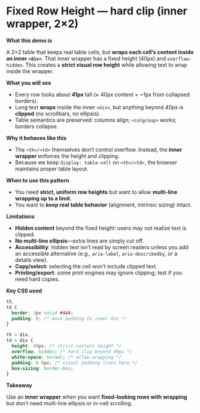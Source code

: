 # Fixed Row Height — hard clip (inner wrapper, 2×2)

**What this demo is**

A 2×2 table that keeps real table cells, but **wraps each cell’s content inside an inner `<div>`**. That inner wrapper has a fixed height (40px) and `overflow: hidden`. This creates a **strict visual row height** while allowing text to wrap inside the wrapper.

**What you will see**

- Every row looks about **41px** tall (≈ 40px content + \~1px from collapsed borders).
- Long text **wraps** inside the inner `<div>`, but anything beyond 40px is **clipped** (no scrollbars, no ellipsis).
- Table semantics are preserved: columns align; `<colgroup>` works; borders collapse.

**Why it behaves like this**

- The `<th>/<td>` themselves don’t control overflow. Instead, the **inner wrapper** enforces the height and clipping.
- Because we keep `display: table-cell` on `<th>/<td>`, the browser maintains proper table layout.

**When to use this pattern**

- You need **strict, uniform row heights** but want to allow **multi-line wrapping up to a limit**.
- You want to **keep real table behavior** (alignment, intrinsic sizing) intact.

**Limitations**

- **Hidden content** beyond the fixed height: users may not realize text is clipped.
- **No multi‑line ellipsis**—extra lines are simply cut off.
- **Accessibility**: hidden text isn’t read by screen readers unless you add an accessible alternative (e.g., `aria-label`, `aria-describedby`, or a details view).
- **Copy/select**: selecting the cell won’t include clipped text.
- **Printing/export**: some print engines may ignore clipping; test if you need hard copies.

**Key CSS used**

```css
th,
td {
  border: 1px solid #444;
  padding: 0; /* move padding to inner div */
}

th > div,
td > div {
  height: 40px; /* strict content height */
  overflow: hidden; /* hard clip beyond 40px */
  white-space: normal; /* allow wrapping */
  padding: 0 8px; /* visual padding lives here */
  box-sizing: border-box;
}
```

**Takeaway**

Use an **inner wrapper** when you want **fixed-looking rows with wrapping** but don’t need multi-line ellipsis or in-cell scrolling.
